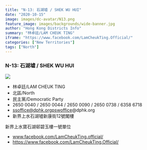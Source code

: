 ```yaml
---
title: "N-13: 石湖墟 / SHEK WU HUI"
date: "2020-10-15"
image: images/dc-avatar/N13.png
feature_image: images/backgrounds/wide-banner.jpg
author: "Hong Kong Districts Info"
summary: "林卓廷/LAM CHEUK TING"
iframe: "https://www.facebook.com/LamCheukTing.Official/"
categories: ["New Territories"]
tags: ["North"]
---
```


### N-13: 石湖墟 / SHEK WU HUI  
![](/images/dc-avatar/N13.png)  

 - 林卓廷/LAM CHEUK TING  
 - 北區/North  
 - 民主黨/Democratic Party  
 - 2650 0040 / 2650 0044 / 2650 0090 / 2650 0738 / 6358 6718  
 - ssoffice@dphk.orgpswoffice@dphk.org  
 - 新界上水石湖墟新康街12號閣樓
新界上水寶石湖邨碧玉樓一號單位  
 - www.facebook.com/LamCheukTing.official/  
 - https://www.facebook.com/LamCheukTing.Official/
